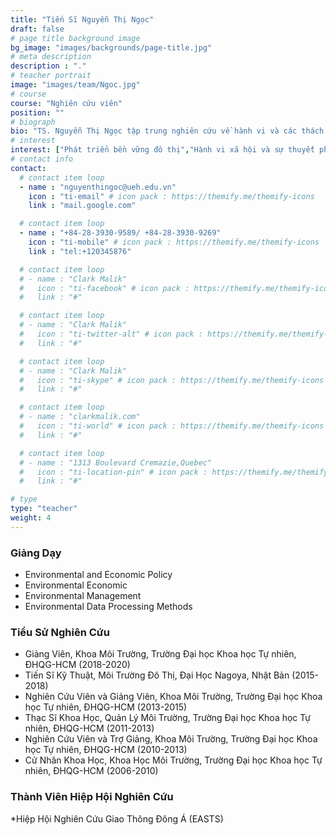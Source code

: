 ```yaml
---
title: "Tiến Sĩ Nguyễn Thị Ngọc"
draft: false
# page title background image
bg_image: "images/backgrounds/page-title.jpg"
# meta description
description : "."
# teacher portrait
image: "images/team/Ngoc.jpg"
# course
course: "Nghiên cứu viên"
position: ""
# biograph
bio: "TS. Nguyễn Thị Ngọc tập trung nghiên cứu về hành vi và các thách thức cho sự phát triển bền vững khu vực đô thị. Hiện tại, cô đang thực hiện các nghiên cứu về hành vi di chuyển và giáo dục môi trường."
# interest
interest: ["Phát triển bền vững đô thị","Hành vi xã hội và sự thuyết phục thay đổi hành vi","Ảnh hưởng của các yếu tố kinh tế và xã hội đến các vấn đề môi trường","Giáo dục môi trường","Khoa học dữ liệu ứng dụng trong đánh giá chính sách môi trường"]
# contact info
contact:
  # contact item loop
  - name : "nguyenthingoc@ueh.edu.vn"
    icon : "ti-email" # icon pack : https://themify.me/themify-icons
    link : "mail.google.com"

  # contact item loop
  - name : "+84-28-3930-9589/ +84-28-3930-9269"
    icon : "ti-mobile" # icon pack : https://themify.me/themify-icons
    link : "tel:+120345876"

  # contact item loop
  # - name : "Clark Malik"
  #   icon : "ti-facebook" # icon pack : https://themify.me/themify-icons
  #   link : "#"

  # contact item loop
  # - name : "Clark Malik"
  #   icon : "ti-twitter-alt" # icon pack : https://themify.me/themify-icons
  #   link : "#"

  # contact item loop
  # - name : "Clark Malik"
  #   icon : "ti-skype" # icon pack : https://themify.me/themify-icons
  #   link : "#"

  # contact item loop
  # - name : "clarkmalik.com"
  #   icon : "ti-world" # icon pack : https://themify.me/themify-icons
  #   link : "#"

  # contact item loop
  # - name : "1313 Boulevard Cremazie,Quebec"
  #   icon : "ti-location-pin" # icon pack : https://themify.me/themify-icons
  #   link : "#"

# type
type: "teacher"
weight: 4
---
```


### Giảng Dạy
*	Environmental and Economic Policy
*	Environmental Economic
*	Environmental Management 
*	Environmental Data Processing Methods


### Tiểu Sử Nghiên Cứu
*	Giảng Viên, Khoa Môi Trường, Trường Đại học Khoa học Tự nhiên, ĐHQG-HCM (2018-2020)
*	Tiến Sĩ Kỹ Thuật, Môi Trường Đô Thị, Đại Học Nagoya, Nhật Bản (2015-2018)
*	Nghiên Cứu Viên và Giảng Viên, Khoa Môi Trường, Trường Đại học Khoa học Tự nhiên, ĐHQG-HCM (2013-2015)
*	Thạc Sĩ Khoa Học, Quản Lý Môi Trường, Trường Đại học Khoa học Tự nhiên, ĐHQG-HCM (2011-2013)
*	Nghiên Cứu Viên và Trợ Giảng, Khoa Môi Trường, Trường Đại học Khoa học Tự nhiên, ĐHQG-HCM (2010-2013)
*	Cử Nhân Khoa Học, Khoa Học Môi Trường, Trường Đại học Khoa học Tự nhiên, ĐHQG-HCM (2006-2010)


### Thành Viên Hiệp Hội Nghiên Cứu

*Hiệp Hội Nghiên Cứu Giao Thông Đông Á (EASTS)